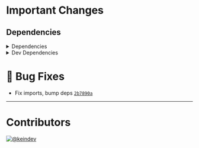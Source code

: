 # Important Changes

## Dependencies

<details>
<summary>Dependencies</summary>

- Bumped **[package-json-helper](https://www.npmjs.com/package/package-json-helper/v/4.0.0)** from `3.0.4` to `4.0.0`
- Bumped **[tasktree-cli](https://www.npmjs.com/package/tasktree-cli/v/6.0.0)** from `5.1.0` to `6.0.0`

</details>

<details>
<summary>Dev Dependencies</summary>

- Bumped **[@tagproject/ts-package-shared-config](https://www.npmjs.com/package/@tagproject/ts-package-shared-config/v/6.4.0)** from `6.3.2` to `6.4.0`
- Bumped **[@types/node](https://www.npmjs.com/package/@types/node/v/17.0.8)** from `17.0.5` to `17.0.8`
- Bumped **[@typescript-eslint/eslint-plugin](https://www.npmjs.com/package/@typescript-eslint/eslint-plugin/v/5.9.0)** from `5.8.1` to `5.9.0`
- Bumped **[@typescript-eslint/parser](https://www.npmjs.com/package/@typescript-eslint/parser/v/5.9.0)** from `5.8.1` to `5.9.0`
- Bumped **[eslint](https://www.npmjs.com/package/eslint/v/8.6.0)** from `8.5.0` to `8.6.0`
- Bumped **[eslint-plugin-import](https://www.npmjs.com/package/eslint-plugin-import/v/2.25.4)** from `2.25.3` to `2.25.4`
- Bumped **[eslint-plugin-jest](https://www.npmjs.com/package/eslint-plugin-jest/v/25.3.4)** from `25.3.3` to `25.3.4`
- Bumped **[ghinfo](https://www.npmjs.com/package/ghinfo/v/3.0.0)** from `2.0.3` to `3.0.0`

</details>

# :bug: Bug Fixes

- Fix imports, bump deps [`2b7890a`](https://github.com/keindev/figma-portal/commit/2b7890a7f06d69868f7fce79681bd6b58eedf32f)

---

# Contributors

[![@keindev](https://avatars.githubusercontent.com/u/4527292?v=4&s=40)](https://github.com/keindev)
